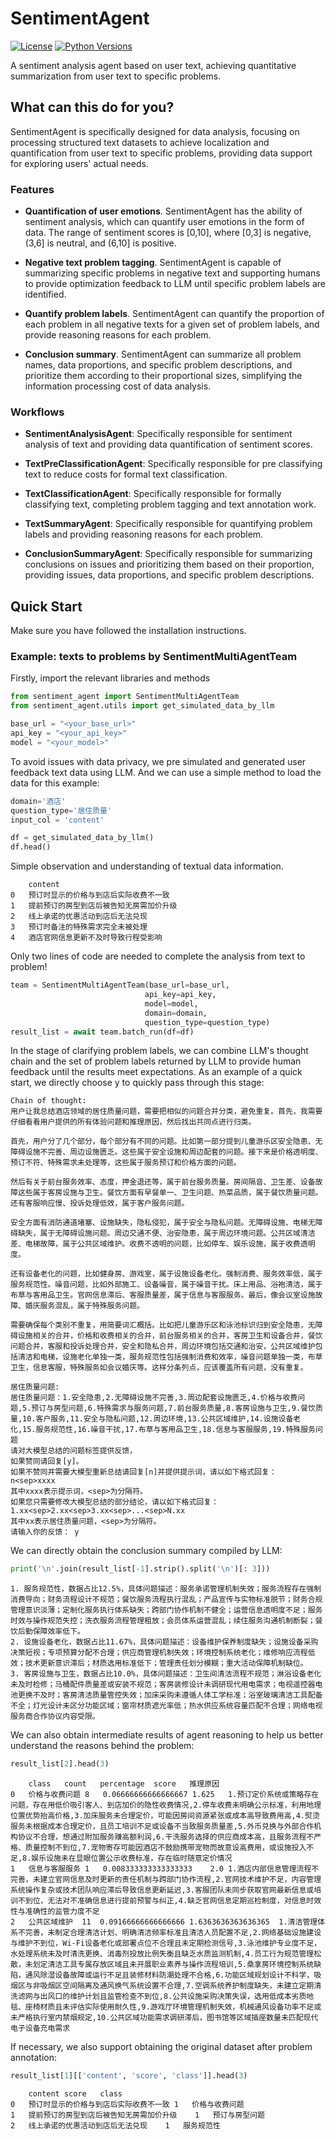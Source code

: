 # SentimentAgent
[![License][license-badge]][license-url]
[![Python Versions][python-badge]][pypi-url]

[license-badge]: https://img.shields.io/badge/license-Apache%202.0-green
[license-url]: https://www.apache.org/licenses/LICENSE-2.0

[python-badge]: https://img.shields.io/badge/python-3.13-blue
[pypi-url]: https://pypi.org/project/sentiment_agent/

A sentiment analysis agent based on user text, achieving quantitative summarization from user text to specific problems.

## What can this do for you?
SentimentAgent is specifically designed for data analysis, focusing on processing structured text datasets to achieve localization and quantification from user text to specific problems, providing data support for exploring users' actual needs.

### Features
- **Quantification of user emotions**. SentimentAgent has the ability of sentiment analysis, which can quantify user emotions in the form of data. The range of sentiment scores is [0,10], where [0,3] is negative, (3,6] is neutral, and (6,10] is positive.
  
- **Negative text problem tagging**. SentimentAgent is capable of summarizing specific problems in negative text and supporting humans to provide optimization feedback to LLM until specific problem labels are identified.

- **Quantify problem labels**. SentimentAgent can quantify the proportion of each problem in all negative texts for a given set of problem labels, and provide reasoning reasons for each problem.

- **Conclusion summary**. SentimentAgent can summarize all problem names, data proportions, and specific problem descriptions, and prioritize them according to their proportional sizes, simplifying the information processing cost of data analysis.

### Workflows
- **SentimentAnalysisAgent**: Specifically responsible for sentiment analysis of text and providing data quantification of sentiment scores.

- **TextPreClassificationAgent**: Specifically responsible for pre classifying text to reduce costs for formal text classification.

- **TextClassificationAgent**: Specifically responsible for formally classifying text, completing problem tagging and text annotation work.

- **TextSummaryAgent**: Specifically responsible for quantifying problem labels and providing reasoning reasons for each problem.

- **ConclusionSummaryAgent**: Specifically responsible for summarizing conclusions on issues and prioritizing them based on their proportion, providing issues, data proportions, and specific problem descriptions.

## Quick Start
Make sure you have followed the installation instructions.

### Example: texts to problems by SentimentMultiAgentTeam
Firstly, import the relevant libraries and methods

```python
from sentiment_agent import SentimentMultiAgentTeam
from sentiment_agent.utils import get_simulated_data_by_llm

base_url = "<your_base_url>"
api_key = "<your_api_key>"
model = "<your_model>"
```

To avoid issues with data privacy, we pre simulated and generated user feedback text data using LLM. And we can use a simple method to load the data for this example:

```python
domain='酒店'
question_type='居住质量'
input_col = 'content'

df = get_simulated_data_by_llm()
df.head()
```

Simple observation and understanding of textual data information.

```
	content
0	预订时显示的价格与到店后实际收费不一致
1	提前预订的房型到店后被告知无房需加价升级
2	线上承诺的优惠活动到店后无法兑现
3	预订时备注的特殊需求完全未被处理
4	酒店官网信息更新不及时导致行程受影响
```

Only two lines of code are needed to complete the analysis from text to problem!

```python
team = SentimentMultiAgentTeam(base_url=base_url,
                              api_key=api_key,
                              model=model,
                              domain=domain,
                              question_type=question_type)
result_list = await team.batch_run(df=df)
```

In the stage of clarifying problem labels, we can combine LLM's thought chain and the set of problem labels returned by LLM to provide human feedback until the results meet expectations. As an example of a quick start, we directly choose y to quickly pass through this stage:

```
Chain of thought: 
用户让我总结酒店领域的居住质量问题，需要把相似的问题合并分类，避免重复。首先，我需要仔细看看用户提供的所有体验问题和推理原因，然后找出共同点进行归类。

首先，用户分了几个部分，每个部分有不同的问题。比如第一部分提到儿童游乐区安全隐患、无障碍设施不完善、周边设施匮乏。这些属于安全设施和周边配套的问题。接下来是价格透明度、预订不符、特殊需求未处理等，这些属于服务预订和价格方面的问题。

然后有关于前台服务效率、态度，押金退还等，属于前台服务质量。房间隔音、卫生差、设备故障这些属于客房设施与卫生。餐饮方面有早餐单一、卫生问题、热菜品质，属于餐饮质量问题。还有客服响应慢、投诉处理低效，属于客户服务问题。

安全方面有消防通道堵塞、设施缺失，隐私侵犯，属于安全与隐私问题。无障碍设施、电梯无障碍缺失，属于无障碍设施问题。周边交通不便、治安隐患，属于周边环境问题。公共区域清洁差、电梯故障，属于公共区域维护。收费不透明的问题，比如停车、娱乐设施，属于收费透明度。

还有设备老化的问题，比如健身房、游戏室，属于设施设备老化。强制消费、服务效率低，属于服务规范性。噪音问题，比如外部施工、设备噪音，属于噪音干扰。床上用品、浴袍清洁，属于布草与客用品卫生。官网信息滞后、客服质量差，属于信息与客服服务。最后，像会议室设施故障、婚庆服务混乱，属于特殊服务问题。

需要确保每个类别不重复，用简要词汇概括。比如把儿童游乐区和泳池标识归到安全隐患，无障碍设施相关的合并，价格和收费相关的合并，前台服务相关的合并，客房卫生和设备合并，餐饮问题合并，客服和投诉处理合并，安全和隐私合并，周边环境包括交通和治安，公共区域维护包括清洁和电梯，设施老化单独一类，服务规范性包括强制消费和效率，噪音问题单独一类，布草卫生，信息客服，特殊服务如会议婚庆等。这样分条列点，应该覆盖所有问题，没有重复。

居住质量问题: 
居住质量问题：1.安全隐患,2.无障碍设施不完善,3.周边配套设施匮乏,4.价格与收费问题,5.预订与房型问题,6.特殊需求与服务问题,7.前台服务质量,8.客房设施与卫生,9.餐饮质量,10.客户服务,11.安全与隐私问题,12.周边环境,13.公共区域维护,14.设施设备老化,15.服务规范性,16.噪音干扰,17.布草与客用品卫生,18.信息与客服服务,19.特殊服务问题
请对大模型总结的问题标签提供反馈，
如果赞同请回复[y]。
如果不赞同并需要大模型重新总结请回复[n]并提供提示词，请以如下格式回复：
n<sep>xxxx
其中xxxx表示提示词，<sep>为分隔符。
如果您只需要修改大模型总结的部分结论，请以如下格式回复：
1.xx<sep>2.xx<sep>3.xx<sep>...<sep>N.xx
其中xx表示居住质量问题，<sep>为分隔符。
请输入你的反馈： y
```

We can directly obtain the conclusion summary compiled by LLM:

```python
print('\n'.join(result_list[-1].strip().split('\n')[: 3]))
```

```
1. 服务规范性，数据占比12.5%，具体问题描述：服务承诺管理机制失效；服务流程存在强制消费导向；财务流程设计不规范；餐饮服务流程执行混乱；产品宣传与实物标准脱节；财务合规管理意识淡薄；定制化服务执行体系缺失；跨部门协作机制不健全；运营信息透明度不足；服务时效与操作规范失控；洗衣服务流程管理粗放；会员体系运营混乱；续住服务沟通机制断裂；餐饮后勤保障效率低下。
2. 设施设备老化，数据占比11.67%，具体问题描述：设备维护保养制度缺失；设施设备采购决策短视；专项预算分配不合理；供应商管理机制失效；环境控制系统老化；维修响应流程低效；技术更新意识滞后；材质选用标准低下；管理责任划分模糊；重大活动保障机制缺位。
3. 客房设施与卫生，数据占比10.0%，具体问题描述：卫生间清洁流程不规范；淋浴设备老化未及时检修；马桶配件质量差或安装不规范；客房装修设计未调研现代用电需求；电视遥控器电池更换不及时；客房清洁质量管控失效；加床采购未遵循人体工学标准；浴室玻璃清洁工具配备不全；灯光设计未区分功能区域；窗帘材质遮光率低；热水供应系统容量匹配不合理；网络电视服务商合作协议内容受限。
```

We can also obtain intermediate results of agent reasoning to help us better understand the reasons behind the problem:

```python
result_list[2].head(3)
```

```
	class	count	percentage	score	推理原因
0	价格与收费问题	8	0.06666666666666667	1.625	1.预订定价系统或策略存在问题，存在用低价吸引客人、到店加价的隐性收费情况,2.停车收费未明确公示标准，利用地理位置优势抬高价格,3.加床服务未合理定价，可能因房间资源紧张或成本高导致费用高,4.熨烫服务未根据成本合理定价，且员工培训不足或设备不当致服务质量差,5.外币兑换与外部合作机构协议不合理，想通过附加服务赚高额利润,6.干洗服务选择的供应商成本高，且服务流程不严格、质量控制不到位,7.宠物寄存可能因酒店不鼓励携带宠物而故意设高费用，或设施投入不足,8.娱乐设施未在显眼位置公示收费标准，存在临时随意定价情况
1	信息与客服服务	1	0.008333333333333333	2.0	1.酒店内部信息管理流程不完善，未建立官网信息及时更新的责任机制与跨部门协作流程,2.官网技术维护不足，内容管理系统操作复杂或技术团队响应滞后导致信息更新延迟,3.客服团队未同步获取官网最新信息或培训不到位，无法对不准确信息进行提前预警与纠正,4.缺乏官网信息定期巡检制度，对信息时效性与准确性的监管力度不足
2	公共区域维护	11	0.09166666666666666	1.6363636363636365	1.清洁管理体系不完善，未制定合理清洁计划、明确清洁频率标准且清洁人员配置不足,2.网络基础设施建设与维护不到位，Wi-Fi设备老化或部署点位不合理且未定期检测信号,3.泳池维护专业度不足，水处理系统未及时清洗更换、消毒剂投放比例失衡且缺乏水质监测机制,4.员工行为规范管理松散，未划定清洁工具专属存放区域且未开展职业素养与操作流程培训,5.桑拿房环境控制系统缺陷，通风除湿设备故障或运行不足且装修材料防潮处理不合格,6.功能区域规划设计不科学，吸烟区与非吸烟区空间隔离及通风换气系统设置不合理,7.空调系统养护制度缺失，未建立定期清洗滤网与出风口的维护计划且监管检查不到位,8.公共设施采购决策失误，选用低成本劣质地毯、座椅材质且未评估实际使用耐久性,9.游戏厅环境管理机制失效，机械通风设备功率不足或未严格执行室内禁烟规定,10.公共区域功能需求调研滞后，图书馆等区域插座数量未匹配现代电子设备充电需求
```

If necessary, we also support obtaining the original dataset after problem annotation:

```python
result_list[1][['content', 'score', 'class']].head(3)
```

```
	content	score	class
0	预订时显示的价格与到店后实际收费不一致	1	价格与收费问题
1	提前预订的房型到店后被告知无房需加价升级	1	预订与房型问题
2	线上承诺的优惠活动到店后无法兑现	1	服务规范性

```
